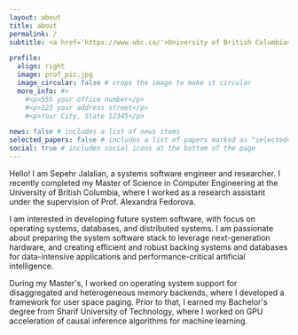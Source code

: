 ```yaml
---
layout: about
title: about
permalink: /
subtitle: <a href='https://www.ubc.ca/'>University of British Columbia</a>. Vancouver, BC, Canada.

profile:
  align: right
  image: prof_pic.jpg
  image_circular: false # crops the image to make it circular
  more_info: #>
    #<p>555 your office number</p>
    #<p>123 your address street</p>
    #<p>Your City, State 12345</p>

news: false # includes a list of news items
selected_papers: false # includes a list of papers marked as "selected={true}"
social: true # includes social icons at the bottom of the page
---
```


Hello! I am Sepehr Jalalian, a systems software engineer and researcher. I recently completed my Master of Science in Computer Engineering at the University of British Columbia, where I worked as a research assistant under the supervision of Prof. Alexandra Fedorova. 

I am interested in developing future system software, with focus on operating systems, databases, and distributed systems. I am passionate about preparing the system software stack to leverage next-generation hardware, and creating efficient and robust backing systems and databases for data-intensive applications and performance-critical artificial intelligence.

During my Master's, I worked on operating system support for disaggregated and heterogeneous memory backends, where I developed a framework for user space paging. Prior to that, I earned my Bachelor's degree from Sharif University of Technology, where I worked on GPU acceleration of causal inference algorithms for machine learning.

